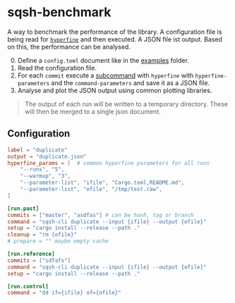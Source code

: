 # sqsh-benchmark

A way to benchmark the performance of the library. A configuration file
is being read for [`hyperfine`](https://github.com/sharkdp/hyperfine)
and then executed. A JSON file ist output.
Based on this, the performance can be analysed.

0. Define a `config.toml` document like in the [examples](./examples/) folder.
1. Read the configuration file.
2. For each `commit` execute
   a [subcommand](https://doc.rust-lang.org/std/process/struct.Command.html)
   with `hyperfine` with `hyperfine-parameters` and the `command-parameters`
   and save it as a JSON file.
3. Analyse and plot the JSON output using common plotting libraries.

> The output of each run will be written to a temporary directory.
> These will then be merged to a single json document.

## Configuration

```toml
label = "duplicate"
output = "duplicate.json"
hyperfine_params = [  # common hyperfine parameters for all runs
    "--runs", "5",
    "--warmup", "3",
    "--parameter-list", "ifile", "Cargo.toml,README.md",
    "--parameter-list", "ofile", "/tmp/test.raw",
]

[run.past]
commits = ["master", "asdfas"] # can be hash, tag or branch
command = "sqsh-cli duplicate --input {ifile} --output {ofile}"
setup = "cargo install --release --path ."
cleanup = "rm {ofile}"
# prepare = "" maybe empty cache

[run.reference]
commits = ["sdfafs"]
command = "sqsh-cli duplicate --input {ifile} --output {ofile}"
setup = "cargo install --release --path ."

[run.control]
command = "dd if={ifile} of={ofile}"
```
<!--
hyperfine --runs 50 -L commit e385914,master -L ifile Cargo.toml,Cargo.lock -L ofile /tmp/test.raw "dd if={ifile} of={ofile}" --warmup 3 --export-json /tmp/log.json --setup "git checkout {commit} && cargo install --path sqsh-cli" -n "{commit}-{ifile}-{ofile}" -->
